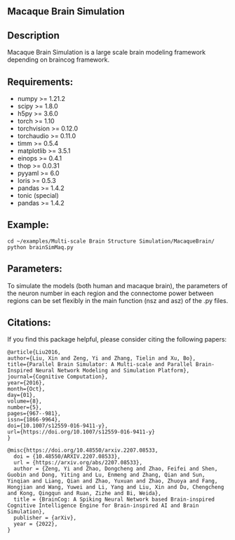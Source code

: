## Macaque Brain Simulation

## Description
Macaque Brain Simulation is a large scale brain modeling framework depending on braincog framework.

## Requirements:
* numpy >= 1.21.2
* scipy >= 1.8.0
* h5py >= 3.6.0
* torch >= 1.10
* torchvision >= 0.12.0
* torchaudio  >= 0.11.0
* timm >= 0.5.4
* matplotlib >= 3.5.1
* einops >= 0.4.1
* thop >= 0.0.31
* pyyaml >= 6.0
* loris >= 0.5.3
* pandas >= 1.4.2  
* tonic (special)
* pandas >= 1.4.2  

## Example:

```shell 
cd ~/examples/Multi-scale Brain Structure Simulation/MacaqueBrain/
python brainSimMaq.py
```

## Parameters:
To simulate the models (both human and macaque brain), the parameters of the neuron number in each region and the connectome power between regions can be set flexibly in the main function (nsz and asz) of the .py files.

## Citations:
If you find this package helpful, please consider citing the following papers:

    @article{Liu2016,
    author={Liu, Xin and Zeng, Yi and Zhang, Tielin and Xu, Bo},
    title={Parallel Brain Simulator: A Multi-scale and Parallel Brain-Inspired Neural Network Modeling and Simulation Platform},
    journal={Cognitive Computation},
    year={2016},
    month={Oct},
    day={01},
    volume={8},
    number={5},
    pages={967--981},
    issn={1866-9964},
    doi={10.1007/s12559-016-9411-y},
    url={https://doi.org/10.1007/s12559-016-9411-y}
    }

    @misc{https://doi.org/10.48550/arxiv.2207.08533,
      doi = {10.48550/ARXIV.2207.08533},
      url = {https://arxiv.org/abs/2207.08533},
      author = {Zeng, Yi and Zhao, Dongcheng and Zhao, Feifei and Shen, Guobin and Dong, Yiting and Lu, Enmeng and Zhang, Qian and Sun, Yinqian and Liang, Qian and Zhao, Yuxuan and Zhao, Zhuoya and Fang, Hongjian and Wang, Yuwei and Li, Yang and Liu, Xin and Du, Chengcheng and Kong, Qingqun and Ruan, Zizhe and Bi, Weida},
      title = {BrainCog: A Spiking Neural Network based Brain-inspired Cognitive Intelligence Engine for Brain-inspired AI and Brain Simulation},
      publisher = {arXiv},
      year = {2022},
    }
